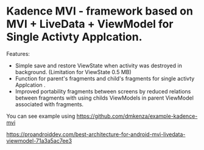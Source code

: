 # Kadence MVI -  framework based on MVI + LiveData + ViewModel for Single Activty Applcation.


Features:
- Simple save and restore ViewState when activity was destroyed in background. (Limitation for ViewState 0.5 MB)
- Function for parent's fragments and child's fragments for single activty Applcation .
- Improved portability fragments between screens by reduced relations between fragments with using childs ViewModels in parent ViewModel associated with fragments.

You can see example using https://github.com/dmkenza/example-kadence-mvi    


https://proandroiddev.com/best-architecture-for-android-mvi-livedata-viewmodel-71a3a5ac7ee3
